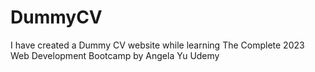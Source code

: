 # DummyCV
I have created a Dummy CV website while learning The Complete 2023 Web Development Bootcamp by Angela Yu Udemy

